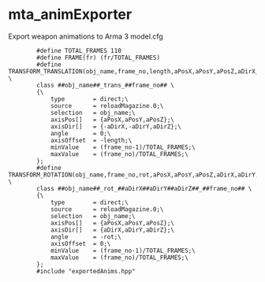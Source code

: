 # mta_animExporter
Export weapon animations to Arma 3 model.cfg

			#define TOTAL_FRAMES 110
			#define FRAME(fr) (fr/TOTAL_FRAMES)
			#define TRANSFORM_TRANSLATION(obj_name,frame_no,length,aPosX,aPosY,aPosZ,aDirX,aDirY,aDirZ) \
			class ##obj_name##_trans_##frame_no## \
			{\
				type		= direct;\
				source		= reloadMagazine.0;\
				selection	= obj_name;\
				axisPos[]	= {aPosX,aPosY,aPosZ};\
				axisDir[]	= {-aDirX,-aDirY,aDirZ};\
				angle		= 0;\
				axisOffset	= -length;\
				minValue	= (frame_no-1)/TOTAL_FRAMES;\
				maxValue	= (frame_no)/TOTAL_FRAMES;\
			};
			#define TRANSFORM_ROTATION(obj_name,frame_no,rot,aPosX,aPosY,aPosZ,aDirX,aDirY,aDirZ) \
			class ##obj_name##_rot_##aDirX##aDirY##aDirZ##_##frame_no## \
			{\
				type		= direct;\
				source		= reloadMagazine.0;\
				selection	= obj_name;\
				axisPos[]	= {aPosX,aPosY,aPosZ};\
				axisDir[]	= {aDirX,aDirY,aDirZ};\
				angle		= -rot;\
				axisOffset	= 0;\
				minValue	= (frame_no-1)/TOTAL_FRAMES;\
				maxValue	= (frame_no)/TOTAL_FRAMES;\
			};
			#include "exportedAnims.hpp"
